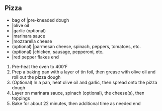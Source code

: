 ## Pizza

- bag of |pre-kneaded dough
- |olive oil
- |garlic (optional)
- |marinara sauce
- |mozzarella cheese
- (optional) |parmesan cheese, spinach, peppers, tomatoes, etc.
- (optional) |chicken, sausage, pepperoni, etc.
- |red pepper flakes
end

1. Pre-heat the oven to 400'F
2. Prep a baking pan with a layer of tin foil, then grease with olive oil and roll out the pizza dough
3. (Optional) In a pan, heat olive oil and garlic, then spread onto the pizza dough
4. Layer on marinara sauce, spinach (optional), the cheese(s), then toppings
5. Bake for about 22 minutes, then additional time as needed
end